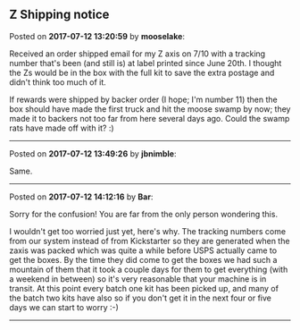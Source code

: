 ## Z Shipping notice
Posted on **2017-07-12 13:20:59** by **mooselake**:

Received an order shipped email for my Z axis on 7/10 with a tracking number that's been (and still is) at label printed since June 20th.   I thought the Zs would be in the box with the full kit to save the extra postage and didn't think too much of it.

If rewards were shipped by backer order (I hope; I'm number 11) then the box should have made the first truck and hit the moose swamp by now;  they made it to backers not too far from here several days ago.  Could the swamp rats have made off with it? :)

---

Posted on **2017-07-12 13:49:26** by **jbnimble**:

Same.

---

Posted on **2017-07-12 14:12:16** by **Bar**:

Sorry for the confusion! You are far from the only person wondering this.

I wouldn't get too worried just yet, here's why. The tracking numbers come from our system instead of from Kickstarter so they are generated when the zaxis was packed which was quite a while before USPS actually came to get the boxes. By the time they did come to get the boxes we had such a mountain of them that it took a couple days for them to get everything (with a weekend in between) so it's very reasonable that your machine is in transit. At this point every batch one kit has been picked up, and many of the batch two kits have also so if you don't get it in the next four or five days we can start to worry :-)

---

